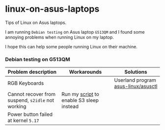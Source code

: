 # linux-on-asus-laptops
Tips of Linux on Asus laptops.

I am running `Debian testing` on Asus laptop `G513QM` and
I found some annoying problems when running Linux on my laptop.

I hope this can help some people running Linux on their machine.

### Debian testing on G513QM
| Problem description | Workarounds | Solutions |
| ---- | ---- | ---- |
| RGB Keyboards | | Userland program [asus-linux/asusctl](https://gitlab.com/asus-linux/asusctl) |
| Cannot recover from suspend, `s2idle` not working | Run my [script](https://github.com/canoriz/linux-on-asus-laptops/tree/main/enable-s3) to enable S3 sleep instead  |  |
| Power button failed at kernel `5.17` |  |  |
